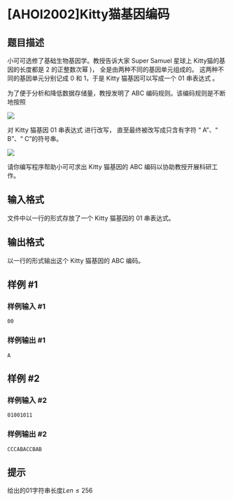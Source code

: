 # [AHOI2002]Kitty猫基因编码

## 题目描述

小可可选修了基础生物基因学。教授告诉大家 Super Samuel 星球上 Kitty猫的基因的长度都是 2 的正整数次幂 )， 全是由两种不同的基因单元组成的。 这两种不同的基因单元分别记成 0 和 1，于是 Kitty 猫基因可以写成一个 01 串表达式 。

为了便于分析和降低数据存储量，教授发明了 ABC 编码规则。该编码规则是不断地按照

 ![](https://cdn.luogu.com.cn/upload/pic/1679.png) 

对 Kitty 猫基因 01 串表达式 进行改写， 直至最终被改写成只含有字符 “ A”、“ B”、“ C”的符号串。

 ![](https://cdn.luogu.com.cn/upload/pic/1680.png) 

请你编写程序帮助小可可求出 Kitty 猫基因的 ABC 编码以协助教授开展科研工作。


## 输入格式

文件中以一行的形式存放了一个 Kitty 猫基因的 01 串表达式。


## 输出格式

以一行的形式输出这个 Kitty 猫基因的 ABC 编码。


## 样例 #1

### 样例输入 #1
```
00
```

### 样例输出 #1

```
A
```

## 样例 #2

### 样例输入 #2
```
01001011
```

### 样例输出 #2

```
CCCABACCBAB
```

## 提示

给出的01字符串长度$Len\leq 256$
